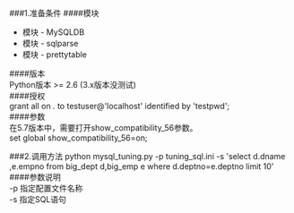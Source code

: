 
###1.准备条件
####模块
  -  模块 - MySQLDB  
  -  模块 - sqlparse  
  -  模块 - prettytable    
  
####版本  
  Python版本 >= 2.6 (3.x版本没测试)    
####授权    
  grant all on *.* to testuser@'localhost' identified by 'testpwd';    
####参数    
  在5.7版本中，需要打开show_compatibility_56参数。    
  set global show_compatibility_56=on;    
  
###2.调用方法
python mysql_tuning.py -p tuning_sql.ini -s 'select d.dname ,e.empno from big_dept d,big_emp e where d.deptno=e.deptno limit 10'    
####参数说明     
    -p  指定配置文件名称    
    -s  指定SQL语句    
